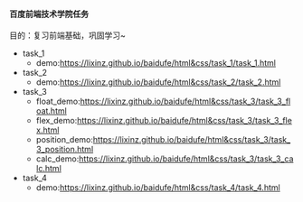 #### 百度前端技术学院任务
目的：复习前端基础，巩固学习~
* task_1
	* demo:https://lixinz.github.io/baidufe/html&css/task_1/task_1.html
* task_2
	* demo:https://lixinz.github.io/baidufe/html&css/task_2/task_2.html
* task_3
	* float_demo:https://lixinz.github.io/baidufe/html&css/task_3/task_3_float.html
	* flex_demo:https://lixinz.github.io/baidufe/html&css/task_3/task_3_flex.html
	* position_demo:https://lixinz.github.io/baidufe/html&css/task_3/task_3_position.html
	* calc_demo:https://lixinz.github.io/baidufe/html&css/task_3/task_3_calc.html
* task_4
	* demo:https://lixinz.github.io/baidufe/html&css/task_4/task_4.html
